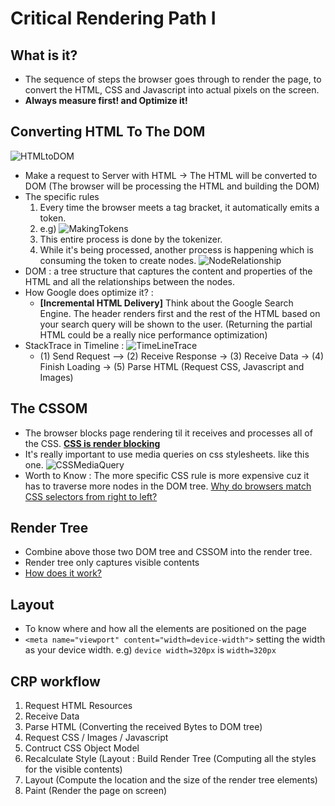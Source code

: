 # Critical Rendering Path I

## What is it?
- The sequence of steps the browser goes through to render the page, to convert the HTML, CSS and Javascript into actual pixels on the screen.
- **Always measure first! and Optimize it!**

## Converting HTML To The DOM
![HTMLtoDOM](/Users/user2/Documents/Programming/TIL/udacity/htmlToDOM.png "HTMLtoDOM")
- Make a request to Server with HTML -> The HTML will be converted to DOM (The browser will be processing the HTML and building the DOM)
- The specific rules
  1. Every time the browser meets a tag bracket, it automatically emits a token.
  2. e.g)
  ![MakingTokens](/Users/user2/Documents/Programming/TIL/udacity/makingAtoken.png "MakingTokens")
  3. This entire process is done by the tokenizer.
  4. While it's being processed, another process is happening which is consuming the token to create nodes.
  ![NodeRelationship](/Users/user2/Documents/Programming/TIL/udacity/nodesRelationship.png "NodeRelationship")
- DOM : a tree structure that captures the content and properties of the HTML and all the relationships between the nodes.
- How Google does optimize it? :
  - **[Incremental HTML Delivery]** Think about the Google Search Engine. The header renders first and the rest of the HTML based on your search query will be shown to the user. (Returning the partial HTML could be a really nice performance optimization)
- StackTrace in Timeline :
  ![TimeLineTrace](/Users/user2/Documents/Programming/TIL/udacity/timeline.png "TimeLineTrace")
  - (1) Send Request --> (2) Receive Response -> (3) Receive Data -> (4) Finish Loading -> (5) Parse HTML (Request CSS, Javascript and Images)

## The CSSOM
- The browser blocks page rendering til it receives and processes all of the CSS. **[CSS is render blocking](https://developers.google.com/web/fundamentals/performance/critical-rendering-path/render-blocking-css?hl=en)**
- It's really important to use media queries on css stylesheets. like this one.
  ![CSSMediaQuery](/Users/user2/Documents/Programming/TIL/udacity/css_mediaQuery.png "CSSMediaQuery")
- Worth to Know : The more specific CSS rule is more expensive cuz it has to traverse more nodes in the DOM tree. [Why do browsers match CSS selectors from right to left?](http://stackoverflow.com/questions/5797014/why-do-browsers-match-css-selectors-from-right-to-left)

## Render Tree
- Combine above those two DOM tree and CSSOM into the render tree.
- Render tree only captures visible contents
- [How does it work?](https://developers.google.com/web/fundamentals/performance/critical-rendering-path/render-tree-construction?hl=en)

## Layout
- To know where and how all the elements are positioned on the page
- `<meta name="viewport" content="width=device-width">` setting the width as your device width. e.g) `device width=320px` is `width=320px`

## CRP workflow
1. Request HTML Resources
2. Receive Data
3. Parse HTML (Converting the received Bytes to DOM tree)
4. Request CSS / Images / Javascript
5. Contruct CSS Object Model
6. Recalculate Style (Layout : Build Render Tree (Computing all the styles for the visible contents)
7. Layout (Compute the location and the size of the render tree elements)
8. Paint (Render the page on screen)
